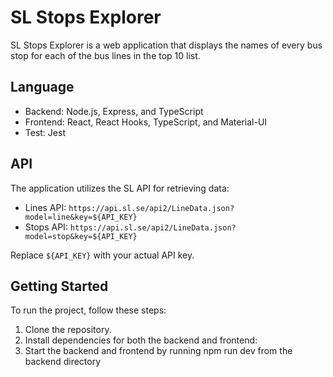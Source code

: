 # SL Stops Explorer

SL Stops Explorer is a web application that displays the names of every bus stop for each of the bus lines in the top 10 list.

## Language

- Backend: Node.js, Express, and TypeScript
- Frontend: React, React Hooks, TypeScript, and Material-UI
- Test: Jest

## API

The application utilizes the SL API for retrieving data:

- Lines API: `https://api.sl.se/api2/LineData.json?model=line&key=${API_KEY}`
- Stops API: `https://api.sl.se/api2/LineData.json?model=stop&key=${API_KEY}`

Replace `${API_KEY}` with your actual API key.

## Getting Started

To run the project, follow these steps:

1. Clone the repository.
2. Install dependencies for both the backend and frontend:
3. Start the backend and frontend by running npm run dev from the backend directory
